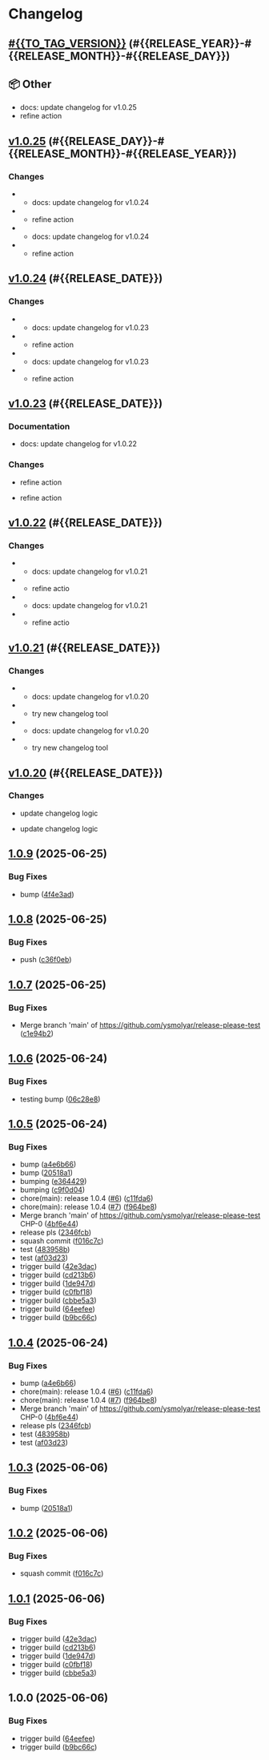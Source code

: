 # Changelog

## [#{{TO_TAG_VERSION}}](https://github.com/ysmolyar/release-please-test/compare/v1.0.26...v1.0.27) (#{{RELEASE_YEAR}}-#{{RELEASE_MONTH}}-#{{RELEASE_DAY}})




## 📦 Other

- docs: update changelog for v1.0.25
- refine action



## [v1.0.25](https://github.com/ysmolyar/release-please-test/compare/v1.0.24...v1.0.25) (#{{RELEASE_DAY}}-#{{RELEASE_MONTH}}-#{{RELEASE_YEAR}})

### Changes

- * docs: update changelog for v1.0.24
- * refine action



- * docs: update changelog for v1.0.24
- * refine action


## [v1.0.24](https://github.com/ysmolyar/release-please-test/compare/v1.0.23...v1.0.24) (#{{RELEASE_DATE}})

### Changes

- * docs: update changelog for v1.0.23
- * refine action



- * docs: update changelog for v1.0.23
- * refine action


## [v1.0.23](https://github.com/ysmolyar/release-please-test/compare/v1.0.22...v1.0.23) (#{{RELEASE_DATE}})

### Documentation

- docs: update changelog for v1.0.22

### Changes

- refine action



- refine action


## [v1.0.22](https://github.com/ysmolyar/release-please-test/compare/v1.0.21...v1.0.22) (#{{RELEASE_DATE}})

### Changes

- * docs: update changelog for v1.0.21
- * refine actio



- * docs: update changelog for v1.0.21
- * refine actio


## [v1.0.21](https://github.com/ysmolyar/release-please-test/compare/v1.0.20...v1.0.21) (#{{RELEASE_DATE}})

### Changes

- * docs: update changelog for v1.0.20
- * try new changelog tool



- * docs: update changelog for v1.0.20
- * try new changelog tool



## [v1.0.20](https://github.com/ysmolyar/release-please-test/compare/v1.0.19...v1.0.20) (#{{RELEASE_DATE}})

### Changes

- update changelog logic


- update changelog logic



## [1.0.9](https://github.com/ysmolyar/release-please-test/compare/v1.0.8...v1.0.9) (2025-06-25)


### Bug Fixes

* bump ([4f4e3ad](https://github.com/ysmolyar/release-please-test/commit/4f4e3ad467860939f3c8a394067857298d5549de))

## [1.0.8](https://github.com/ysmolyar/release-please-test/compare/v1.0.7...v1.0.8) (2025-06-25)


### Bug Fixes

* push ([c36f0eb](https://github.com/ysmolyar/release-please-test/commit/c36f0ebe8dbb9f6cceb5979c16df8ae6b2ecd8f7))

## [1.0.7](https://github.com/ysmolyar/release-please-test/compare/v1.0.6...v1.0.7) (2025-06-25)


### Bug Fixes

* Merge branch 'main' of https://github.com/ysmolyar/release-please-test ([c1e94b2](https://github.com/ysmolyar/release-please-test/commit/c1e94b2dba81f3d67990aea1286e2cf7a1b5e6b8))

## [1.0.6](https://github.com/ysmolyar/release-please-test/compare/v1.0.5...v1.0.6) (2025-06-24)


### Bug Fixes

* testing bump ([06c28e8](https://github.com/ysmolyar/release-please-test/commit/06c28e8d0734c381ea3bc10ed724a03a47acb716))

## [1.0.5](https://github.com/ysmolyar/release-please-test/compare/v1.0.4...v1.0.5) (2025-06-24)


### Bug Fixes

* bump ([a4e6b66](https://github.com/ysmolyar/release-please-test/commit/a4e6b668c228c09f8dbff9f4f4d581d2579c7f1c))
* bump ([20518a1](https://github.com/ysmolyar/release-please-test/commit/20518a1f3d265cf5325aa43f238e2f9ba3294cca))
* bumping ([e364429](https://github.com/ysmolyar/release-please-test/commit/e3644292eb80d5c5fcbe3f102922560f11d9f7ff))
* bumping ([c9f0d04](https://github.com/ysmolyar/release-please-test/commit/c9f0d046c79ce535fa7cc07c9bc786349d301195))
* chore(main): release 1.0.4 ([#6](https://github.com/ysmolyar/release-please-test/issues/6)) ([c11fda6](https://github.com/ysmolyar/release-please-test/commit/c11fda607aee1c458e719a36fce69b44de38eeed))
* chore(main): release 1.0.4 ([#7](https://github.com/ysmolyar/release-please-test/issues/7)) ([f964be8](https://github.com/ysmolyar/release-please-test/commit/f964be89bccb4bf1cffce13a088495fdd7ab33e2))
* Merge branch 'main' of https://github.com/ysmolyar/release-please-test CHP-0 ([4bf6e44](https://github.com/ysmolyar/release-please-test/commit/4bf6e44e11bd2a11682cb0c9d9b97770d7c65585))
* release pls ([2346fcb](https://github.com/ysmolyar/release-please-test/commit/2346fcbfa182a0e83bd19cd07ed4ede21dc12a05))
* squash commit ([f016c7c](https://github.com/ysmolyar/release-please-test/commit/f016c7c7aa2899f086051f9e00ccf8ab042fe0cb))
* test ([483958b](https://github.com/ysmolyar/release-please-test/commit/483958b13d5e3176c0624b3740b715e92fe23d15))
* test ([af03d23](https://github.com/ysmolyar/release-please-test/commit/af03d23d52879d1e2e7ee9d173cd3388f77b8e49))
* trigger build ([42e3dac](https://github.com/ysmolyar/release-please-test/commit/42e3dac64bd3df46067941e2bb727f193ab15ff3))
* trigger build ([cd213b6](https://github.com/ysmolyar/release-please-test/commit/cd213b6521c3dff133070ab42c8de4958e3328fb))
* trigger build ([1de947d](https://github.com/ysmolyar/release-please-test/commit/1de947db20b07e45cef5a9d913ccf5867f2c09d8))
* trigger build ([c0fbf18](https://github.com/ysmolyar/release-please-test/commit/c0fbf18062668b92a36e0385a92da7668ef97c71))
* trigger build ([cbbe5a3](https://github.com/ysmolyar/release-please-test/commit/cbbe5a3f2984b32d9fde6fd1b87ec93940785fdd))
* trigger build ([64eefee](https://github.com/ysmolyar/release-please-test/commit/64eefeeabfa21aa00d074484bb12f6b9cd679256))
* trigger build ([b9bc66c](https://github.com/ysmolyar/release-please-test/commit/b9bc66c14ff2de542a779f186b8bd271637169d4))

## [1.0.4](https://github.com/ysmolyar/release-please-test/compare/v1.0.3...v1.0.4) (2025-06-24)


### Bug Fixes

* bump ([a4e6b66](https://github.com/ysmolyar/release-please-test/commit/a4e6b668c228c09f8dbff9f4f4d581d2579c7f1c))
* chore(main): release 1.0.4 ([#6](https://github.com/ysmolyar/release-please-test/issues/6)) ([c11fda6](https://github.com/ysmolyar/release-please-test/commit/c11fda607aee1c458e719a36fce69b44de38eeed))
* chore(main): release 1.0.4 ([#7](https://github.com/ysmolyar/release-please-test/issues/7)) ([f964be8](https://github.com/ysmolyar/release-please-test/commit/f964be89bccb4bf1cffce13a088495fdd7ab33e2))
* Merge branch 'main' of https://github.com/ysmolyar/release-please-test CHP-0 ([4bf6e44](https://github.com/ysmolyar/release-please-test/commit/4bf6e44e11bd2a11682cb0c9d9b97770d7c65585))
* release pls ([2346fcb](https://github.com/ysmolyar/release-please-test/commit/2346fcbfa182a0e83bd19cd07ed4ede21dc12a05))
* test ([483958b](https://github.com/ysmolyar/release-please-test/commit/483958b13d5e3176c0624b3740b715e92fe23d15))
* test ([af03d23](https://github.com/ysmolyar/release-please-test/commit/af03d23d52879d1e2e7ee9d173cd3388f77b8e49))

## [1.0.3](https://github.com/ysmolyar/release-please-test/compare/v1.0.2...v1.0.3) (2025-06-06)


### Bug Fixes

* bump ([20518a1](https://github.com/ysmolyar/release-please-test/commit/20518a1f3d265cf5325aa43f238e2f9ba3294cca))

## [1.0.2](https://github.com/ysmolyar/release-please-test/compare/v1.0.1...v1.0.2) (2025-06-06)


### Bug Fixes

* squash commit ([f016c7c](https://github.com/ysmolyar/release-please-test/commit/f016c7c7aa2899f086051f9e00ccf8ab042fe0cb))

## [1.0.1](https://github.com/ysmolyar/release-please-test/compare/v1.0.0...v1.0.1) (2025-06-06)


### Bug Fixes

* trigger build ([42e3dac](https://github.com/ysmolyar/release-please-test/commit/42e3dac64bd3df46067941e2bb727f193ab15ff3))
* trigger build ([cd213b6](https://github.com/ysmolyar/release-please-test/commit/cd213b6521c3dff133070ab42c8de4958e3328fb))
* trigger build ([1de947d](https://github.com/ysmolyar/release-please-test/commit/1de947db20b07e45cef5a9d913ccf5867f2c09d8))
* trigger build ([c0fbf18](https://github.com/ysmolyar/release-please-test/commit/c0fbf18062668b92a36e0385a92da7668ef97c71))
* trigger build ([cbbe5a3](https://github.com/ysmolyar/release-please-test/commit/cbbe5a3f2984b32d9fde6fd1b87ec93940785fdd))

## 1.0.0 (2025-06-06)


### Bug Fixes

* trigger build ([64eefee](https://github.com/ysmolyar/release-please-test/commit/64eefeeabfa21aa00d074484bb12f6b9cd679256))
* trigger build ([b9bc66c](https://github.com/ysmolyar/release-please-test/commit/b9bc66c14ff2de542a779f186b8bd271637169d4))
